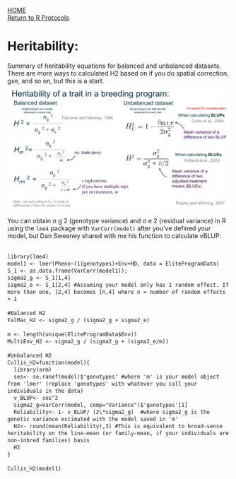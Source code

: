 [HOME](../index.html)  
[Return to R Protocols](../RProtocols.html)  

# Heritability:   
Summary of heritability equations for balanced and unbalanced datasets.   
There are more ways to calculated H2 based on if you do spatial correction, gxe, and so on, but this is a start.   
![](../Notebooks/img/HeritabilitySummary.jpg)   

You can obtain &sigma; g 2 (genotype variance) and &sigma; e 2 (residual variance) in R using the `lme4` package with `VarCorr(model)`  after you've defined your model, but Dan Sweeney shared with me his function to calculate vBLUP: 

<pre>
  <code>
library(lme4)
model1 <- lmer(Pheno~(1|genotypes)+Env+HD, data = EliteProgramData) 
S_1 <- as.data.frame(VarCorr(model1)); 
sigma2_g <- S_1[1,4]
sigma2_e <- S_1[2,4] #Assuming your model only has 1 random effect. If more than one, [2,4] becomes [n,4] where n = number of random effects + 1 

#Balanced H2
FalMac_H2 <- sigma2_g / (sigma2_g + sigma2_e)

m <- length(unique(EliteProgramData$Env))
MultiEnv_H2 <- sigma2_g / (sigma2_g + (sigma2_e/m))

#Unbalanced H2
Cullis_H2=function(model){
  library(arm)
  ses<- se.ranef(model)$'genotypes' #where 'm' is your model object from 'lmer' (replace 'genotypes' with whatever you call your individuals in the data)
  v_BLUP<- ses^2
  sigma2_g=VarCorr(model, comp="Variance")$'genotypes'[1]
  Reliability<- 1- v_BLUP/ (2\*sigma2_g)  #where sigma2_g is the genetic variance estimated with the model saved in 'm'
  H2<- round(mean(Reliability),3) #This is equivalent to broad-sense heritability on the line-mean (or family-mean, if your individuals are non-inbred families) basis
  H2
}

Cullis_H2(model1)
  </code>
</pre>
